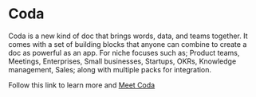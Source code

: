 # Coda
Coda is a new kind of doc that brings words, data, and teams together. 
It comes with a set of building blocks that anyone can combine to create a doc as powerful as an app.
For niche focuses such as; Product teams, Meetings, Enterprises, Small businesses, Startups,
OKRs, Knowledge management, Sales; along with multiple packs for integration. 

Follow this link to learn more and [Meet Coda](https://youtu.be/oLYZv68M3Kg)
